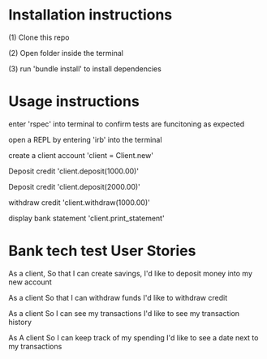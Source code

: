 # Installation instructions 

(1) Clone this repo 

(2) Open folder inside the terminal 

(3) run 'bundle install' to install dependencies


# Usage instructions 

enter 'rspec' into terminal to confirm tests are funcitoning as expected 

open a REPL by entering 'irb' into the terminal 

create a client account 'client = Client.new'

Deposit credit 'client.deposit(1000.00)'

Deposit credit 'client.deposit(2000.00)'

withdraw credit 'client.withdraw(1000.00)'

display bank statement 'client.print_statement' 


# Bank tech test User Stories 

As a client, 
So that I can create savings, 
I'd like to deposit money into my new account 

As a client 
So that I can withdraw funds 
I'd like to withdraw credit

As a client 
So I can see my transactions 
I'd like to see my transaction history

As A client 
So I can keep track of my spending 
I'd like to see a date next to my transactions



